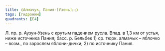 ```yaml
---
title: ⦗Алмачук, Пания-[Узень]⒯⦘
tags: [гидроним]
quadrants: [Е4]
---
```


Л. пр. р. Аузун-Узень с крутым падением русла. Впад. в 1,3 км от устья, ниже
источника Пания; басс. р. Бельбек 1) ср. тюрк. алмачык – яблочко – возм., по
зарослям яблони-дички; 2) по источнику Пания.
